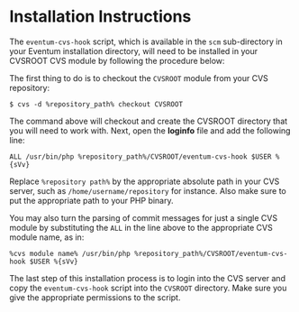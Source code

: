 # Installation Instructions

The `eventum-cvs-hook` script, which is available in the `scm` sub-directory in
your Eventum installation directory, will need to be installed in your CVSROOT
CVS module by following the procedure below:

The first thing to do is to checkout the `CVSROOT` module from your CVS
repository:

```
$ cvs -d %repository_path% checkout CVSROOT
```

The command above will checkout and create the CVSROOT directory that you will
need to work with. Next, open the **loginfo** file and add the following line:

```
ALL /usr/bin/php %repository_path%/CVSROOT/eventum-cvs-hook $USER %{sVv}
```

Replace `%repository path%` by the appropriate absolute path in your CVS server,
such as `/home/username/repository` for instance. Also make sure to put the
appropriate path to your PHP binary.

You may also turn the parsing of commit messages for just a single CVS module by
substituting the `ALL` in the line above to the appropriate CVS module name, as
in:

```
%cvs module name% /usr/bin/php %repository_path%/CVSROOT/eventum-cvs-hook $USER %{sVv}
```

The last step of this installation process is to login into the CVS server and
copy the `eventum-cvs-hook` script into the `CVSROOT` directory. Make sure you
give the appropriate permissions to the script.
